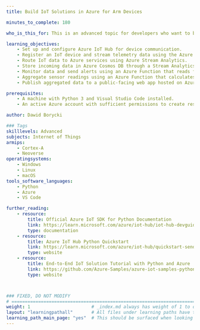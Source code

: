 ```yaml
---
title: Build IoT Solutions in Azure for Arm Devices

minutes_to_complete: 180

who_is_this_for: This is an advanced topic for developers who want to build a comprehensive IoT solution in Azure that streams, stores, monitors, aggregates, and visualizes telemetry data from Arm IoT devices.

learning_objectives:
    - Set up and configure Azure IoT Hub for device communication.
    - Register an IoT device and stream telemetry data using the Azure IoT SDK.
    - Route IoT data to Azure services using Azure Stream Analytics.
    - Store incoming data in Azure Cosmos DB through a Stream Analytics job.
    - Monitor data and send alerts using an Azure Function that reads from Cosmos DB and triggers notifications based on thresholds.
    - Aggregate sensor readings using an Azure Function that calculates average values from stored data.
    - Publish aggregated data to a public-facing web app hosted on Azure Blob Storage.

prerequisites:
    - A machine with Python 3 and Visual Studio Code installed. 
    - An active Azure account with sufficient permissions to create resources (such as IoT Hub, Functions, and Cosmos DB).

author: Dawid Borycki

### Tags
skilllevels: Advanced
subjects: Internet of Things
armips:
    - Cortex-A
    - Neoverse
operatingsystems:
    - Windows
    - Linux
    - macOS
tools_software_languages:    
    - Python
    - Azure
    - VS Code

further_reading:
    - resource:
        title: Official Azure IoT SDK for Python Documentation
        link: https://learn.microsoft.com/azure/iot-hub/iot-hub-devguide-sdks
        type: documentation    
    - resource:
        title: Azure IoT Hub Python Quickstart
        link: https://learn.microsoft.com/azure/iot-hub/quickstart-send-telemetry-python
        type: website
    - resource:
        title: End-to-End IoT Solution Tutorial with Python and Azure
        link: https://github.com/Azure-Samples/azure-iot-samples-python
        type: website



### FIXED, DO NOT MODIFY
# ================================================================================
weight: 1                       # _index.md always has weight of 1 to order correctly
layout: "learningpathall"       # All files under learning paths have this same wrapper
learning_path_main_page: "yes"  # This should be surfaced when looking for related content. Only set for _index.md of learning path content.
---
```

